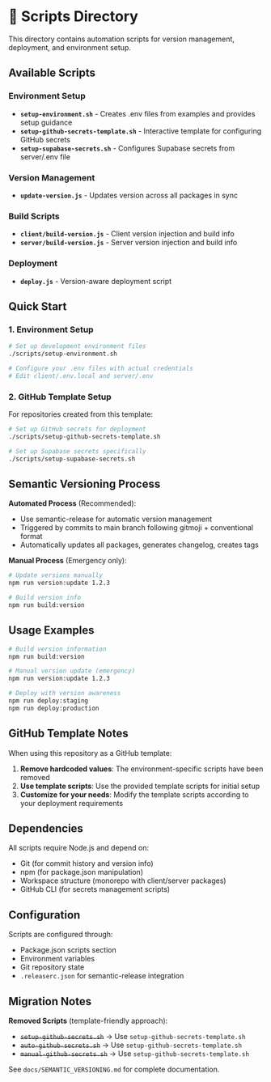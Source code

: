 # 🔧 Scripts Directory

This directory contains automation scripts for version management, deployment, and environment setup.

## Available Scripts

### Environment Setup

- **`setup-environment.sh`** - Creates .env files from examples and provides setup guidance
- **`setup-github-secrets-template.sh`** - Interactive template for configuring GitHub secrets
- **`setup-supabase-secrets.sh`** - Configures Supabase secrets from server/.env file

### Version Management

- **`update-version.js`** - Updates version across all packages in sync

### Build Scripts

- **`client/build-version.js`** - Client version injection and build info
- **`server/build-version.js`** - Server version injection and build info

### Deployment

- **`deploy.js`** - Version-aware deployment script

## Quick Start

### 1. Environment Setup

```bash
# Set up development environment files
./scripts/setup-environment.sh

# Configure your .env files with actual credentials
# Edit client/.env.local and server/.env
```

### 2. GitHub Template Setup

For repositories created from this template:

```bash
# Set up GitHub secrets for deployment
./scripts/setup-github-secrets-template.sh

# Set up Supabase secrets specifically
./scripts/setup-supabase-secrets.sh
```

## Semantic Versioning Process

**Automated Process** (Recommended):

- Use semantic-release for automatic version management
- Triggered by commits to main branch following gitmoji + conventional format
- Automatically updates all packages, generates changelog, creates tags

**Manual Process** (Emergency only):

```bash
# Update versions manually
npm run version:update 1.2.3

# Build version info
npm run build:version
```

## Usage Examples

```bash
# Build version information
npm run build:version

# Manual version update (emergency)
npm run version:update 1.2.3

# Deploy with version awareness
npm run deploy:staging
npm run deploy:production
```

## GitHub Template Notes

When using this repository as a GitHub template:

1. **Remove hardcoded values**: The environment-specific scripts have been removed
2. **Use template scripts**: Use the provided template scripts for initial setup
3. **Customize for your needs**: Modify the template scripts according to your deployment requirements

## Dependencies

All scripts require Node.js and depend on:

- Git (for commit history and version info)
- npm (for package.json manipulation)
- Workspace structure (monorepo with client/server packages)
- GitHub CLI (for secrets management scripts)

## Configuration

Scripts are configured through:

- Package.json scripts section
- Environment variables
- Git repository state
- `.releaserc.json` for semantic-release integration

## Migration Notes

**Removed Scripts** (template-friendly approach):

- ~~`setup-github-secrets.sh`~~ → Use `setup-github-secrets-template.sh`
- ~~`auto-github-secrets.sh`~~ → Use `setup-github-secrets-template.sh`
- ~~`manual-github-secrets.sh`~~ → Use `setup-github-secrets-template.sh`

See `docs/SEMANTIC_VERSIONING.md` for complete documentation.
